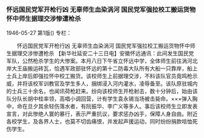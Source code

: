 ### 怀远国民党军开枪行凶  无辜师生血染涡河  国民党军强拉校工搬运货物怀中师生据理交涉惨遭枪杀

1946-05-27
第1版()
专栏：

　　怀远国民党军开枪行凶
    无辜师生血染涡河
    国民党军强拉校工搬运货物怀中师生据理交涉惨遭枪杀
    【新华社延安二十三日电】安徽怀远通讯：此间发生国民党军队，公然枪杀学生的大惨案。本月八日下午省立怀远中学，全体师生前往涡河北岸大王庙搬运砖瓦，恰遇军政部驻怀远的第十二防毒大队所有大船一只靠岸，船上士兵上岸后即强拉怀中校工搬货。该校师生上前据理交涉，不料该队官员竟鸣枪示威，并将该校军训教官及学生多人，捆绑浸入河内灌水，凌辱备至。该队原驻城内的士兵三十余名，也闻讯荷枪赶来。纷向该校师生开枪射击，数十分钟后，始由该队分队长胡中桂率领，高唱小调回营，计有学生袁永锡当场被击毙命。×××弹入胸中，命在旦夕其余轻伤落水者，有阮振华、李广义等多人。事后该校师生立即发表宣言，对此惨绝人寰的暴行，表示严重抗议，要求惩办凶手，保障人身自由。附近各校学生，及各界人士，也莫不切齿痛恨，并发起声援运动，同时纷纷捐款唁恤死伤学生。
